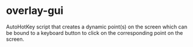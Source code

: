 # overlay-gui
AutoHotKey script that creates a dynamic point(s) on the screen which can be bound to a keyboard button to click on the corresponding point on the screen.
